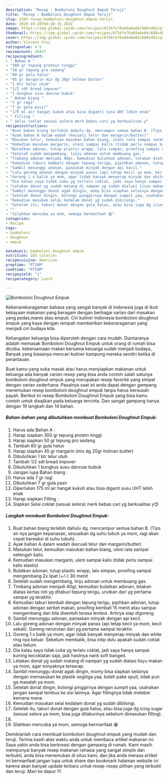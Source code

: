 ```yaml
---
description: "Resep : Bomboloni Doughnut Empuk Teruji"
title: "Resep : Bomboloni Doughnut Empuk Teruji"
slug: 2385-resep-bomboloni-doughnut-empuk-teruji
date: 2020-10-20T04:28:15.282Z
image: https://img-global.cpcdn.com/recipes/6f26fe78a89a6e04/680x482cq70/bomboloni-doughnut-empuk-foto-resep-utama.jpg
thumbnail: https://img-global.cpcdn.com/recipes/6f26fe78a89a6e04/680x482cq70/bomboloni-doughnut-empuk-foto-resep-utama.jpg
cover: https://img-global.cpcdn.com/recipes/6f26fe78a89a6e04/680x482cq70/bomboloni-doughnut-empuk-foto-resep-utama.jpg
author: Vincent Cruz
ratingvalue: 4.5
reviewcount: 28437
recipeingredient:
- " Bahan A "
- "300 gr tepung protein tinggi"
- "50 gr tepung pro sedang"
- "60 gr gula halus"
- "45 gr margarin mix dg 20gr holman butter"
- "1 btr telur utuh"
- "1/2 sdt bread impover"
- "1 bungkus susu dancow bubuk"
- " Bahan biang "
- "7 gr ragi"
- "7 gr gula pasir"
- "175 ml air hangat kukuh atau bisa diganti susu UHT lebih enak"
- " Filling "
- " Selai coklat sesuai selera merk bebas cari yg berkualitas y"
recipeinstructions:
- "Buat bahan biang terlebih dahulu dg. mencampur semua bahan B. (Tips air nya jangan kepanasan, sesuaikan dg suhu tubuh ya mom, ragi akan cepat bereaksi di suhu tubuh)."
- "Ayak bahan A dalam wadah (kecuali telur dan margarin/butter)"
- "Masukan telur, kemudian masukan bahan biang, uleni rata sampai setengah kalis."
- "Kemudian masukan margarin, uleni sampai kalis (tidak perlu sampai kalis elastis)"
- "Bulatkan adonan, tutup plastic wrapp, lalu simpan, proofing sampai mengembang 2x lipat (+/-) 30 menit"
- "Setelah sudah mengembang, tinju adonan untuk membuang gas."
- "Timbang adonan menjadi 40gr, kemudian bulatkan adonan, letakan diatas kertas roti yg ditaburi tepung terigu, urutkan dari yg pertama sampai yg terakhir."
- "Kemudian taburi kembali dengan tepung terigu, pipihkan adonan, tutup adonan dengan serbet makan, proofing kembali 15 menit atau sampai mengembang dan bila disentuh terasa lembut. Artinya siap digoreng."
- "Sambil menunggu adonan, panaskan minyak dengan api kecil."
- "Lalu goreng adonan dengan minyak panas (api tetap kecil ya mom, kecil sekali). Goreng nerurutan dari yg pertama sampai terakhir."
- "Goreng 1 x balik ya mom, agar tidak banyak menyerap minyak dan white ring nya keluar. Sebelum membalik, bisa intip dulu apakah sudah coklat atau belum."
- "Oia kalau saya tidak cuka yg terlalu coklat, jadi saya hanya sampai kuning kecoklatan saja, jadi hasilnya nanti soft banged."
- "Letakan donat yg sudah matang di nampan yg sudah dialasi tisyu makan ya mom, agar minyaknya terserap."
- "Sambil menunggu donat agak dingin, momy bisa siapkan selainya dengan memasukan ke plastik segitiga yaa, boleh pake spuit, tidak pun ga masalah ya mom."
- "Setelah donat dingin, bolongi pinggirnya dengan sumpit yaa, usahakan jangan sampai tembus ke sisi lainnya. Agar fillingnya tidak meleber kemana mana."
- "Kemudian masukan selai kedalam donat yg sudah dibilongi."
- "Setelah itu, taburi donat dengan gula halus, atau bisa juga dg icing sugar (sesuai selera ya mom, bisa juga ditaburinya sebelum dimasukan filling)."
- ""
- "Silahkan mencoba ya mom, semoga bermanfaat 😁"
categories:
- Recipe
tags:
- bomboloni
- doughnut
- empuk

katakunci: bomboloni doughnut empuk 
nutrition: 103 calories
recipecuisine: American
preptime: "PT38M"
cooktime: "PT58M"
recipeyield: "1"
recipecategory: Lunch

---
```



![Bomboloni Doughnut Empuk](https://img-global.cpcdn.com/recipes/6f26fe78a89a6e04/680x482cq70/bomboloni-doughnut-empuk-foto-resep-utama.jpg)

Kebenarekaragaman bahasa yang sangat banyak di Indonesia juga di ikuti kekayaan makanan yang beragam dengan berbagai varian dari masakan yang pedas,manis atau empuk. Ciri kuliner Indonesia bomboloni doughnut empuk yang kaya dengan rempah memberikan keberaragaman yang menjadi ciri budaya kita.


Kehangatan keluarga bisa diperoleh dengan cara mudah. Diantaranya adalah memasak Bomboloni Doughnut Empuk untuk orang di rumah bisa dicoba. kebersamaan makan bersama keluarga sudah menjadi budaya, Banyak yang biasanya mencari kuliner kampung mereka sendiri ketika di perantauan.



Buat kamu yang suka masak atau harus menyiapkan makanan untuk keluarga ada banyak varian resep yang bisa anda contoh salah satunya bomboloni doughnut empuk yang merupakan resep favorite yang simpel dengan varian sederhana. Pasalnya saat ini anda dapat dengan gampang menemukan resep bomboloni doughnut empuk tanpa harus bersusah payah.
Berikut ini resep Bomboloni Doughnut Empuk yang bisa kamu contoh untuk disajikan pada keluarga tercinta. Dan sangat gampang hanya dengan 19 langkah dan 14 bahan.


<!--inarticleads1-->

##### Bahan-bahan yang dibutuhkan membuat Bomboloni Doughnut Empuk:

1. Harus ada  Bahan A :
1. Harap siapkan 300 gr tepung protein tinggi
1. Harap siapkan 50 gr tepung pro sedang
1. Tambah 60 gr gula halus
1. Harap siapkan 45 gr margarin (mix dg 20gr holman butter)
1. Dibutuhkan 1 btr telur utuh
1. Tambah 1/2 sdt bread impover
1. Dibutuhkan 1 bungkus susu dancow bubuk
1. Jangan lupa  Bahan biang :
1. Harus ada 7 gr ragi
1. Dibutuhkan 7 gr gula pasir
1. Diperlukan 175 ml air hangat kukuh atau bisa diganti susu UHT lebih enak
1. Harap siapkan  Filling :
1. Siapkan  Selai coklat (sesuai selera) merk bebas cari yg berkualitas y😊




<!--inarticleads2-->

##### Langkah membuat  Bomboloni Doughnut Empuk:

1. Buat bahan biang terlebih dahulu dg. mencampur semua bahan B. (Tips air nya jangan kepanasan, sesuaikan dg suhu tubuh ya mom, ragi akan cepat bereaksi di suhu tubuh).
1. Ayak bahan A dalam wadah (kecuali telur dan margarin/butter)
1. Masukan telur, kemudian masukan bahan biang, uleni rata sampai setengah kalis.
1. Kemudian masukan margarin, uleni sampai kalis (tidak perlu sampai kalis elastis)
1. Bulatkan adonan, tutup plastic wrapp, lalu simpan, proofing sampai mengembang 2x lipat (+/-) 30 menit
1. Setelah sudah mengembang, tinju adonan untuk membuang gas.
1. Timbang adonan menjadi 40gr, kemudian bulatkan adonan, letakan diatas kertas roti yg ditaburi tepung terigu, urutkan dari yg pertama sampai yg terakhir.
1. Kemudian taburi kembali dengan tepung terigu, pipihkan adonan, tutup adonan dengan serbet makan, proofing kembali 15 menit atau sampai mengembang dan bila disentuh terasa lembut. Artinya siap digoreng.
1. Sambil menunggu adonan, panaskan minyak dengan api kecil.
1. Lalu goreng adonan dengan minyak panas (api tetap kecil ya mom, kecil sekali). Goreng nerurutan dari yg pertama sampai terakhir.
1. Goreng 1 x balik ya mom, agar tidak banyak menyerap minyak dan white ring nya keluar. Sebelum membalik, bisa intip dulu apakah sudah coklat atau belum.
1. Oia kalau saya tidak cuka yg terlalu coklat, jadi saya hanya sampai kuning kecoklatan saja, jadi hasilnya nanti soft banged.
1. Letakan donat yg sudah matang di nampan yg sudah dialasi tisyu makan ya mom, agar minyaknya terserap.
1. Sambil menunggu donat agak dingin, momy bisa siapkan selainya dengan memasukan ke plastik segitiga yaa, boleh pake spuit, tidak pun ga masalah ya mom.
1. Setelah donat dingin, bolongi pinggirnya dengan sumpit yaa, usahakan jangan sampai tembus ke sisi lainnya. Agar fillingnya tidak meleber kemana mana.
1. Kemudian masukan selai kedalam donat yg sudah dibilongi.
1. Setelah itu, taburi donat dengan gula halus, atau bisa juga dg icing sugar (sesuai selera ya mom, bisa juga ditaburinya sebelum dimasukan filling).
1. 
1. Silahkan mencoba ya mom, semoga bermanfaat 😁




Demikianlah cara membuat bomboloni doughnut empuk yang mudah dan teruji. Terima kasih atas waktu anda untuk membaca artikel makanan ini. Saya yakin anda bisa berkreasi dengan gampang di rumah. Kami masih mempunyai banyak resep makanan rahasia yang sangat simple dan terbukti, anda bisa menemukan di situs kami, dan jika anda merasa artikel ini bermanfaat jangan lupa untuk share dan bookmark halaman website ini karena akan banyak update terbaru untuk resep-resep pilihan yang terbukti dan teruji. Mari ke dapur !!!. 
